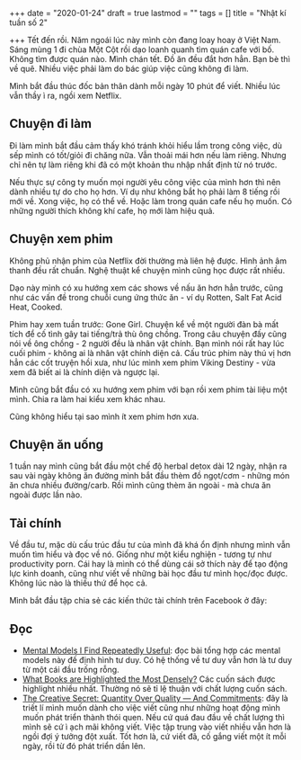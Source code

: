 +++
date = "2020-01-24"
draft = true
lastmod = ""
tags = []
title = "Nhật kí tuần số 2"

+++
Tết đến rồi. Năm ngoái lúc này mình còn đang loay hoay ở Việt Nam. Sáng mùng 1 đi chùa Một Cột rồi dạo loanh quanh tìm quán cafe với bố. Không tìm được quán nào. Mình chán tết. Đồ ăn đều đắt hơn hẳn. Bạn bè thì về quê. Nhiều việc phải làm do bác giúp việc cũng không đi làm.

Mình bắt đầu thúc đốc bản thân dành mỗi ngày 10 phút để viết. Nhiều lúc vẫn thầy ì ra, ngồi xem Netflix.

## Chuyện đi làm

Đi làm mình bắt đầu cảm thấy khó tránh khỏi hiểu lầm trong công việc, dù sếp mình có tốt/giỏi đi chăng nữa. Vẫn thoải mái hơn nếu làm riêng. Nhưng chỉ nên tự làm riêng khi đã có một khoản thu nhập nhất định từ nó trước.

Nếu thực sự công ty muốn mọi người yêu công việc của mình hơn thì nên dành nhiều tự do cho họ hơn. Ví dụ như không bắt họ phải làm 8 tiếng rồi mới về. Xong việc, họ có thể về. Hoặc làm trong quán cafe nếu họ muốn. Có những người thích không khí cafe, họ mới làm hiệu quả.

## Chuyện xem phim

Không phủ nhận phim của Netflix đời thường mà liên hệ được. Hình ảnh âm thanh đều rất chuẩn. Nghệ thuật kể chuyện mình cũng học được rất nhiều.

Dạo này mình có xu hướng xem các shows về nấu ăn hơn hẳn trước, cũng như các vấn đề trong chuỗi cung ứng thức ăn - ví dụ Rotten, Salt Fat Acid Heat, Cooked.

Phim hay xem tuần trước: Gone Girl. Chuyện kể về một người đàn bà mất tích để cố tình gây tai tiếng/trả thù ông chồng. Trong câu chuyện đấy cũng nói về ông chồng - 2 người đều là nhân vật chính. Bạn mình nói rất hay lúc cuối phim - không ai là nhân vật chính diện cả. Cấu trúc phim này thú vị hơn hẳn các cốt truyện hồi xưa, như lúc mình xem phim Viking Destiny - vừa xem đã biết ai là chính diện và ngược lại.

Mình cũng bắt đầu có xu hướng xem phim với bạn rồi xem phim tài liệu một mình. Chia ra làm hai kiểu xem khác nhau.

Cũng không hiểu tại sao mình ít xem phim hơn xưa.

## Chuyện ăn uống

1 tuần nay mình cũng bắt đầu một chế độ herbal detox dài 12 ngày, nhận ra sau vài ngày không ăn đường mình bắt đầu thèm đồ ngọt/cơm - những món ăn chưa nhiều đường/carb. Rồi mình cũng thèm ăn ngoài - mà chưa ăn ngoài được lần nào.

## Tài chính

Về đầu tư, mặc dù cấu trúc đầu tư của mình đã khá ổn định nhưng mình vẫn muốn tìm hiểu và đọc về nó. Giống như một kiểu nghiện - tương tự như productivity porn. Cái hay là mình có thể dùng cái sở thích này để tạo động lực kinh doanh, cũng như viết về những bài học đầu tư mình học/đọc được. Không lúc nào là thiếu thứ để học cả.

Mình bắt đầu tập chia sẻ các kiến thức tài chính trên Facebook ở đây:

## Đọc

* [Mental Models I Find Repeatedly Useful](https://medium.com/@yegg/mental-models-i-find-repeatedly-useful-936f1cc405d): đọc bài tổng hợp các mental models này đế định hình tư duy. Có hệ thống về tư duy vẫn hơn là tư duy từ một cái đầu trống rỗng.
* [What Books are Highlighted the Most Densely?](https://blog.readwise.io/most-densely-highlighted-books-on-readwise) Các cuốn sách được highlight nhiều nhất. Thường nó sẽ tỉ lệ thuận với chất lượng cuốn sách.
* [The Creative Secret: Quantity Over Quality — And Commitments](https://thoughtcatalog.com/ryan-holiday/2014/01/the-creative-secret-quantity-over-quality-and-commitments): đây là triết lí mình muốn dành cho việc viết cũng như những hoạt động mình muốn phát triển thành thói quen. Nếu cứ quá đau đầu về chất lượng thì mình sẽ cứ ì ạch mãi không viết. Việc tập trung vào viết nhiều vẫn hơn là ngồi đợi ý tưởng đột xuất. Tốt hơn là, cứ viết đã, cố gắng viết một ít mỗi ngày, rồi từ đó phát triển dần lên.